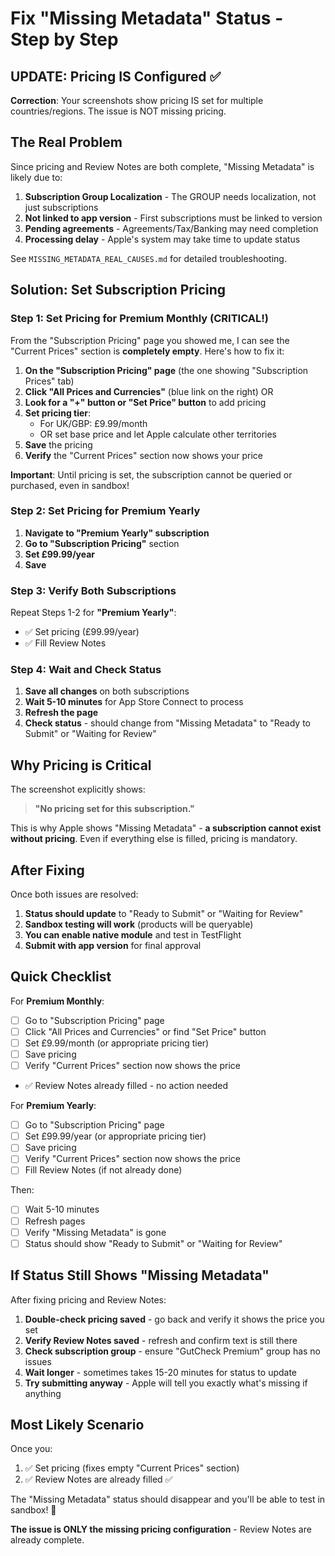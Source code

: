 # Fix "Missing Metadata" Status - Step by Step

## UPDATE: Pricing IS Configured ✅

**Correction**: Your screenshots show pricing IS set for multiple countries/regions. The issue is NOT missing pricing.

## The Real Problem

Since pricing and Review Notes are both complete, "Missing Metadata" is likely due to:

1. **Subscription Group Localization** - The GROUP needs localization, not just subscriptions
2. **Not linked to app version** - First subscriptions must be linked to version
3. **Pending agreements** - Agreements/Tax/Banking may need completion
4. **Processing delay** - Apple's system may take time to update status

See `MISSING_METADATA_REAL_CAUSES.md` for detailed troubleshooting.

## Solution: Set Subscription Pricing

### Step 1: Set Pricing for Premium Monthly (CRITICAL!)

From the "Subscription Pricing" page you showed me, I can see the "Current Prices" section is **completely empty**. Here's how to fix it:

1. **On the "Subscription Pricing" page** (the one showing "Subscription Prices" tab)
2. **Click "All Prices and Currencies"** (blue link on the right) OR
3. **Look for a "+" button or "Set Price" button** to add pricing
4. **Set pricing tier**:
   - For UK/GBP: £9.99/month
   - OR set base price and let Apple calculate other territories
5. **Save** the pricing
6. **Verify** the "Current Prices" section now shows your price

**Important**: Until pricing is set, the subscription cannot be queried or purchased, even in sandbox!

### Step 2: Set Pricing for Premium Yearly

1. **Navigate to "Premium Yearly" subscription**
2. **Go to "Subscription Pricing"** section
3. **Set £99.99/year**
4. **Save**

### Step 3: Verify Both Subscriptions

Repeat Steps 1-2 for **"Premium Yearly"**:
- ✅ Set pricing (£99.99/year)
- ✅ Fill Review Notes

### Step 4: Wait and Check Status

1. **Save all changes** on both subscriptions
2. **Wait 5-10 minutes** for App Store Connect to process
3. **Refresh the page**
4. **Check status** - should change from "Missing Metadata" to "Ready to Submit" or "Waiting for Review"

## Why Pricing is Critical

The screenshot explicitly shows:
> **"No pricing set for this subscription."**

This is why Apple shows "Missing Metadata" - **a subscription cannot exist without pricing**. Even if everything else is filled, pricing is mandatory.

## After Fixing

Once both issues are resolved:

1. **Status should update** to "Ready to Submit" or "Waiting for Review"
2. **Sandbox testing will work** (products will be queryable)
3. **You can enable native module** and test in TestFlight
4. **Submit with app version** for final approval

## Quick Checklist

For **Premium Monthly**:
- [ ] Go to "Subscription Pricing" page
- [ ] Click "All Prices and Currencies" or find "Set Price" button
- [ ] Set £9.99/month (or appropriate pricing tier)
- [ ] Save pricing
- [ ] Verify "Current Prices" section now shows the price
- ✅ Review Notes already filled - no action needed

For **Premium Yearly**:
- [ ] Go to "Subscription Pricing" page
- [ ] Set £99.99/year (or appropriate pricing tier)
- [ ] Save pricing
- [ ] Verify "Current Prices" section now shows the price
- [ ] Fill Review Notes (if not already done)

Then:
- [ ] Wait 5-10 minutes
- [ ] Refresh pages
- [ ] Verify "Missing Metadata" is gone
- [ ] Status should show "Ready to Submit" or "Waiting for Review"

## If Status Still Shows "Missing Metadata"

After fixing pricing and Review Notes:

1. **Double-check pricing saved** - go back and verify it shows the price you set
2. **Verify Review Notes saved** - refresh and confirm text is still there
3. **Check subscription group** - ensure "GutCheck Premium" group has no issues
4. **Wait longer** - sometimes takes 15-20 minutes for status to update
5. **Try submitting anyway** - Apple will tell you exactly what's missing if anything

## Most Likely Scenario

Once you:
1. ✅ Set pricing (fixes empty "Current Prices" section)
2. ✅ Review Notes are already filled ✅

The "Missing Metadata" status should disappear and you'll be able to test in sandbox! 🚀

**The issue is ONLY the missing pricing configuration** - Review Notes are already complete.

